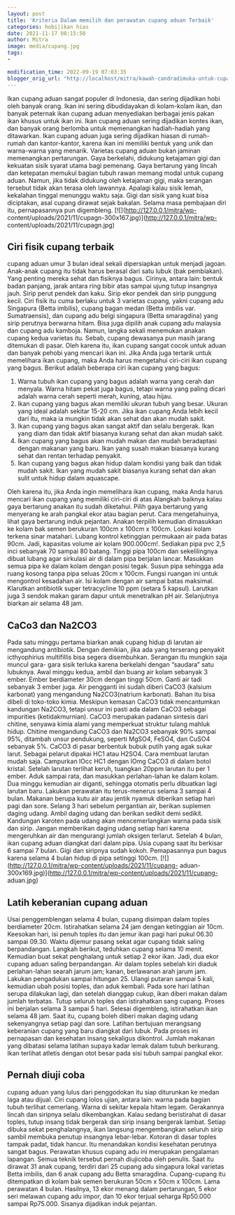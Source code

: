 ```yaml
---
layout: post
title: 'Kriteria Dalam memilih dan perawatan cupang aduan Terbaik'
categories: hobi|ikan hias
date: 2021-11-17 08:15:50
author: Mitra
image: media/cupang.jpg
tags:
- 

modification_time: 2022-09-19 07:03:35
blogger_orig_url: "http://localhost/mitra/kawah-candradimuka-untuk-cupang-aduan.html"
---
```


Ikan cupang aduan sangat populer di Indonesia, dan sering dijadikan hobi oleh
banyak orang. Ikan ini sering dibudidayakan di kolam-kolam ikan, dan banyak
peternak ikan cupang aduan menyediakan berbagai jenis pakan ikan khusus untuk
ikan ini. Ikan cupang aduan sering dijadikan kontes ikan, dan banyak orang
berlomba untuk memenangkan hadiah-hadiah yang ditawarkan. Ikan cupang aduan
juga sering dijadikan hiasan di rumah-rumah dan kantor-kantor, karena ikan ini
memiliki bentuk yang unik dan warna-warna yang menarik. Varietas cupang aduan
bukan jaminan memenangkan pertarungan. Gaya berkelahi, didukung ketajaman gigi
dan kekuatan sisik syarat utama bagi pemenang. Gaya bertarung yang lincah dan
ketepatan memukul bagian tubuh rawan memang modal untuk cupang aduan. Namun,
jika tidak didukung oleh ketajaman gigi, maka serangan tersebut tidak akan
terasa oleh lawannya. Apalagi kalau sisik lemah, kekalahan tinggal menunggu
waktu saja. Gigi dan sisik yang kuat bisa diciptakan, asal cupang dirawat
sejak bakalan. Selama masa pembajaan diri itu, pernapasannya pun digembleng.
[![](http://127.0.0.1/mitra/wp-
content/uploads/2021/11/cupagn-300x167.jpg)](http://127.0.0.1/mitra/wp-
content/uploads/2021/11/cupagn.jpg)

## Ciri fisik cupang terbaik

cupang aduan umur 3 bulan ideal sekali dipersiapkan untuk menjadi jagoan.
Anak-anak cupang itu tidak harus berasal dari satu lubuk (bak pembiakan). Yang
penting mereka sehat dan fisiknya bagus. Cirinya, antara lain: bentuk badan
panjang, jarak antara ring bibir atas sampai ujung tutup insangnya jauh. Sirip
perut pendek dan kaku. Sirip ekor pendek dan sirip punggung kecil. Ciri fisik
itu cuma berlaku untuk 3 varietas cupang, yakni cupang adu Singapura (Betta
imbilis), cupang bagan medan (Betta imbilis var. Sumatraensis), dan cupang adu
belgi singapura (Betta smaragdina) yang sirip perutnya berwarna hitam. Bisa
juga dipilih anak cupang adu malaysia dan cupang adu kamboja. Namun, langka
sekali menemukan anakan cupang kedua varietas itu. Sebab, cupang dewasanya pun
masih jarang ditemukan di pasar. Oleh karena itu, ikan cupang sangat cocok
untuk aduan dan banyak pehobi yang mencari ikan ini. Jika Anda juga tertarik
untuk memelihara ikan cupang, maka Anda harus mengetahui ciri-ciri ikan cupang
yang bagus. Berikut adalah beberapa ciri ikan cupang yang bagus:

  1. Warna tubuh ikan cupang yang bagus adalah warna yang cerah dan menyala. Warna hitam pekat juga bagus, tetapi warna yang paling dicari adalah warna cerah seperti merah, kuning, atau hijau.
  2. Ikan cupang yang bagus akan memiliki ukuran tubuh yang besar. Ukuran yang ideal adalah sekitar 15-20 cm. Jika ikan cupang Anda lebih kecil dari itu, maka ia mungkin tidak akan sehat dan akan mudah sakit.
  3. Ikan cupang yang bagus akan sangat aktif dan selalu bergerak. Ikan yang diam dan tidak aktif biasanya kurang sehat dan akan mudah sakit.
  4. Ikan cupang yang bagus akan mudah makan dan mudah beradaptasi dengan makanan yang baru. Ikan yang susah makan biasanya kurang sehat dan rentan terhadap penyakit.
  5. Ikan cupang yang bagus akan hidup dalam kondisi yang baik dan tidak mudah sakit. Ikan yang mudah sakit biasanya kurang sehat dan akan sulit untuk hidup dalam aquascape.

Oleh karena itu, jika Anda ingin memelihara ikan cupang, maka Anda harus
mencari ikan cupang yang memiliki ciri-ciri di atas Alangkah baiknya kalau
gaya bertarung anakan itu sudah diketahui. Pilih gaya bertarung yang menyerang
ke arah pangkal ekor atau bagian perut. Cara mengetahuinya, lihat gaya
bertarung induk pejantan. Anakan terpilih kemudian dimasukkan ke kolam bak
semen berukuran 100cm x 100cm x 100cm. Lokasi kolam terkena sinar matahari.
Lubang kontrol ketinggian permukaan air pada batas 90cm. Jadi, kapasitas
volume air kolam 900.000cm!. Sediakan pipa pvc 2,5 inci sebanyak 70 sampai 80
batang. Tinggi pipa 100cm dan sekelilingnya dibuat lubang agar sirkulasi air
di dalam pipa berjalan lancar. Masukkan semua pipa ke dalam kolam dengan
posisi tegak. Susun pipa sehingga ada ruang kosong tanpa pipa seluas 20cm x
100cm. Fungsi ruangan ini untuk mengontrol kesadahan air. Isi kolam dengan air
sampai batas maksimal. Klarutkan antibiotik super tetracycline 10 ppm (setara
5 kapsul). Larutkan juga 3 sendok makan garam dapur untuk menetralkan pH air.
Selanjutnya biarkan air selama 48 jam.

## CaCo3 dan Na2CO3

Pada satu minggu pertama biarkan anak cupang hidup di larutan air mengandung
antibiotik. Dengan demikian, jika ada yang terserang penyakit icthyophirius
multifillis bisa segera disembuhkan. Serangan itu mungkin saja muncul gara-
gara sisik terluka karena berkelahi dengan “saudara” satu lubuknya. Awal
minggu kedua, ambil dan buang air kolam sebanyak 3 ember. Ember berdiameter
30cm dengan tinggi 50cm. Ganti air tadi sebanyak 3 ember juga. Air pengganti
ini sudah diberi CaCO3 (kalsium karbonat) yang mengandung Na2CO3(natrium
karbonat). Bahan itu bisa dibeli di toko-toko kimia. Meskipun kemasan CaCO3
tidak mencantumkan kandungan Na2CO3, tetapi unsur ini pasti ada dalam CaCO3
sebagai impurities (ketidakmurnian). CaCO3 merupakan padanan sintesis dari
chitine, senyawa kimia alami yang memperkuat struktur tulang mahluk hidup.
Chitine mengandung CaCO3 dan Na2CO3 sebanyak 90% sampai 95%, ditambah unsur
pendukung, seperti MgSO4, FeSO4, dan CuSO4 sebanyak 5%. CaCO3 di pasar
berbentuk bubuk putih yang agak sukar larut. Sebagai pelarut dipakai HC1 atau
H2SO4. Cara membuat larutan mudah saja. Campurkan lOcc HC1 dengan lOmg CaCO3
di dalam botol kristal. Setelah larutan terlihat keruh, tuangkan 20ppm larutan
itu per 1 ember. Aduk sampai rata, dan masukkan perlahan-lahan ke dalam kolam.
Dua minggu kemudian air diganti, sehingga otomatis perlu dibuatkan lagi
larutan baru. Lakukan perawatan itu terus-menerus selama 3 sampai 4 bulan.
Makanan berupa kutu air atau jentik nyamuk diberikan setiap hari pagi dan
sore. Selang 3 hari sebelum pergantian air, berikan suplemen daging udang.
Ambil daging udang dan berikan sedikit demi sedikit. Kandungan karoten pada
udang akan mencemerlangkan warna pada sisik dan sirip. Jangan memberikan
daging udang setiap hari karena mengeruhkan air dan mengurangi jumlah oksigen
terlarut. Setelah 4 bulan, ikan cupang aduan diangkat dari dalam pipa. Usia
cupang saat itu berkisar 6 sampai 7 bulan. Gigi dan siripnya sudah kokoh.
Pemapasannya pun bagus karena selama 4 bulan hidup di pipa setinggi 100cm.
[![](http://127.0.0.1/mitra/wp-content/uploads/2021/11/cupang-
aduan-300x169.jpg)](http://127.0.0.1/mitra/wp-content/uploads/2021/11/cupang-
aduan.jpg)

## Latih keberanian cupang aduan

Usai penggemblengan selama 4 bulan, cupang disimpan dalam toples berdiameter
20cm. Istirahatkan selama 24 jam dengan ketinggian air 10cm. Keesokan hari,
isi penuh toples itu dan jemur ikan pagi hari pukul 06.30 sampai 09.30. Waktu
dijemur pasang sekat agar cupang tidak saling berpandangan. Langkah berikut,
teduhkan cupang selama 10 menit. Kemudian buat sekat penghalang untuk setiap 2
ekor ikan. Jadi, dua ekor cupang aduan saling berpandangan. Air dalam toples
sebelah kiri diaduk perlahan-lahan searah jarum jam; kanan, berlawanan arah
jarum jam. Lakukan pengadukan sampai hitungan 25. Ulangi putaran sampai 5
kali, kemudian ubah posisi toples, dan aduk kembali. Pada sore hari latihan
serupa dilakukan lagi, dan setelah dianggap cukup, ikan diberi makan dalam
jumlah terbatas. Tutup seluruh toples dan istirahatkan sang cupang. Proses ini
berjalan selama 3 sampai 5 hari. Selesai digembleng, istirahatkan ikan selama
48 jam. Saat itu, cupang boleh diberi makan daging udang sekenyangnya setiap
pagi dan sore. Latihan bertujuan merangsang keberanian cupang yang baru
diangkat dari lubuk. Pada proses ini pernapasan dan kesehatan insang sekaligus
dikontrol. Jumlah makanan yang dibatasi selama latihan supaya kadar lemak
dalam tubuh berkurang. Ikan terlihat atletis dengan otot besar pada sisi tubuh
sampai pangkal ekor.

## Pernah diuji coba

cupang aduan yang lulus dari penggodokan itu siap diturunkan ke medan laga
atau dijual. Ciri cupang lolos ujian, antara lain: warna pada bagian tubuh
terlihat cemerlang. Warna di sekitar kepala hitam legam. Gerakannya lincah dan
siripnya selalu dikembangkan. Kalau sedang beristirahat di dasar toples, tutup
insang tidak bergerak dan sirip insang bergerak lambat. Setiap dibuka sekat
penghalangnya, ikan langsung mengembangkan seluruh sirip sambil membuka
penutup insangnya lebar-lebar. Kotoran di dasar toples tampak padat, tidak
hancur. Itu menandakan kondisi kesehatan perutnya sangat bagus. Perawatan
khusus cupang adu ini merupakan pengalaman lapangan. Semua teknik tersebut
pernah diujicoba oleh penulis. Saat itu dirawat 31 anak cupang, terdiri dari
25 cupang adu singapura lokal varietas Betta imbilis, dan 6 anak cupang adu
Betta smaragdina. Cupang-cupang itu ditempatkan di kolam bak semen berukuran
50cm x 50cm x 100cm. Lama perawatan 4 bulan. Hasilnya, 13 ekor menang dalam
pertarungan, 5 ekor seri melawan cupang adu impor, dan 10 ekor terjual seharga
Rp50.000 sampai Rp75.000. Sisanya dijadikan induk pejantan.


